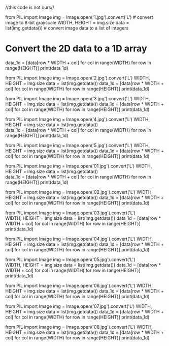 //this code is not ours//

from PIL import Image
img = Image.open('1.jpg').convert('L')  # convert image to 8-bit grayscale
WIDTH, HEIGHT = img.size
data = list(img.getdata())  # convert image data to a list of integers
# Convert the 2D data to a 1D array
data_1d = [data[row * WIDTH + col] for col in range(WIDTH) for row in range(HEIGHT)]
print(data_1d)


from PIL import Image
img = Image.open('2.jpg').convert('L')
WIDTH, HEIGHT = img.size
data = list(img.getdata()) 
data_1d = [data[row * WIDTH + col] for col in range(WIDTH) for row in range(HEIGHT)]
print(data_1d)


from PIL import Image
img = Image.open('3.jpg').convert('L')
WIDTH, HEIGHT = img.size
data = list(img.getdata()) 
data_1d = [data[row * WIDTH + col] for col in range(WIDTH) for row in range(HEIGHT)]
print(data_1d)


from PIL import Image
img = Image.open('4.jpg').convert('L')
WIDTH, HEIGHT = img.size
data = list(img.getdata())  
data_1d = [data[row * WIDTH + col] for col in range(WIDTH) for row in range(HEIGHT)]
print(data_1d)


from PIL import Image
img = Image.open('5.jpg').convert('L') 
WIDTH, HEIGHT = img.size
data = list(img.getdata()) 
data_1d = [data[row * WIDTH + col] for col in range(WIDTH) for row in range(HEIGHT)]
print(data_1d)


from PIL import Image
img = Image.open('01.jpg').convert('L') 
WIDTH, HEIGHT = img.size
data = list(img.getdata())  
data_1d = [data[row * WIDTH + col] for col in range(WIDTH) for row in range(HEIGHT)]
print(data_1d)


from PIL import Image
img = Image.open('02.jpg').convert('L')
WIDTH, HEIGHT = img.size
data = list(img.getdata()) 
data_1d = [data[row * WIDTH + col] for col in range(WIDTH) for row in range(HEIGHT)]
print(data_1d)


from PIL import Image
img = Image.open('03.jpg').convert('L')  
WIDTH, HEIGHT = img.size
data = list(img.getdata())
data_1d = [data[row * WIDTH + col] for col in range(WIDTH) for row in range(HEIGHT)]
print(data_1d)


from PIL import Image
img = Image.open('04.jpg').convert('L')
WIDTH, HEIGHT = img.size
data = list(img.getdata()) 
data_1d = [data[row * WIDTH + col] for col in range(WIDTH) for row in range(HEIGHT)]
print(data_1d)


from PIL import Image
img = Image.open('05.jpg').convert('L')  
WIDTH, HEIGHT = img.size
data = list(img.getdata()) 
data_1d = [data[row * WIDTH + col] for col in range(WIDTH) for row in range(HEIGHT)]
print(data_1d)


from PIL import Image
img = Image.open('06.jpg').convert('L') 
WIDTH, HEIGHT = img.size
data = list(img.getdata()) 
data_1d = [data[row * WIDTH + col] for col in range(WIDTH) for row in range(HEIGHT)]
print(data_1d)


from PIL import Image
img = Image.open('07.jpg').convert('L') 
WIDTH, HEIGHT = img.size
data = list(img.getdata()) 
data_1d = [data[row * WIDTH + col] for col in range(WIDTH) for row in range(HEIGHT)]
print(data_1d)


from PIL import Image
img = Image.open('08.jpg').convert('L') 
WIDTH, HEIGHT = img.size
data = list(img.getdata()) 
data_1d = [data[row * WIDTH + col] for col in range(WIDTH) for row in range(HEIGHT)]
print(data_1d)
